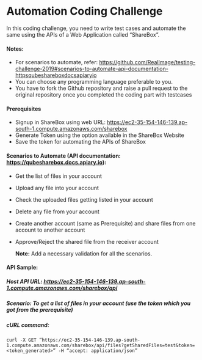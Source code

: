 # Automation Coding Challenge 

In this coding challenge, you need to write test cases and automate the same using the APIs of a Web Application called “ShareBox”.

#### Notes: 
* For scenarios to automate, refer: https://github.com/RealImage/testing-challenge-2019#scenarios-to-automate-api-documentation-httpsqubeshareboxdocsapiaryio
* You can choose any programming language preferable to you. 
* You have to fork the Github repository and raise a pull request to the original repository once you completed the coding part with testcases 

#### Prerequisites
* Signup in ShareBox using web URL: https://ec2-35-154-146-139.ap-south-1.compute.amazonaws.com/sharebox
* Generate Token using the option available in the ShareBox Website
* Save the token for automating the APIs of ShareBox 

#### Scenarios to Automate (API documentation: https://qubesharebox.docs.apiary.io): 
* Get the list of files in your account
* Upload any file into your account 
* Check the uploaded files getting listed in your account 
* Delete any file from your account 
* Create another account (same as Prerequisite)  and share files from one account to another account 
* Approve/Reject the shared file from the receiver account 

   **Note:** Add a necessary validation for all the scenarios.


#### API Sample:
##### Host API URL: https://ec2-35-154-146-139.ap-south-1.compute.amazonaws.com/sharebox/api
##### Scenario: To get a list of files in your account (use the token which you got from the prerequisite)
##### cURL command: 
```
curl -X GET “https://ec2-35-154-146-139.ap-south-1.compute.amazonaws.com/sharebox/api/files?getSharedFiles=test&token=<token_generated>” -H “accept: application/json”
```
